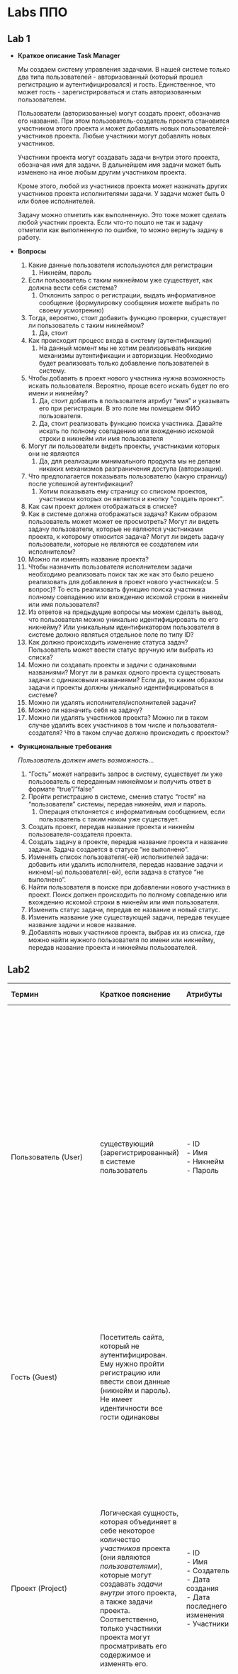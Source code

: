 # Labs ППО

## Lab 1

- **Краткое описание Task Manager**

  Мы создаем систему управления задачами. В нашей системе только два типа пользователей - авторизованный (который прошел регистрацию и аутентифицировался) и гость. Единственное, что может гость - зарегистрироваться и стать авторизованным пользователем.

  Пользователи (авторизованные) могут создать проект, обозначив его название. При этом пользователь-создатель проекта становится участником этого проекта и может добавлять новых пользователей-участников проекта. Любые участники могут добавлять новых участников.

  Участники проекта могут создавать задачи внутри этого проекта, обозначая имя для задачи. В дальнейшем имя задачи может быть изменено на иное любым другим участником проекта.

  Кроме этого, любой из участников проекта может назначать других участников проекта исполнителями задачи. У задачи может быть 0 или более исполнителей.

  Задачу можно отметить как выполненную. Это тоже может сделать любой участник проекта. Если что-то пошло не так и задачу отметили как выполненную по ошибке, то можно вернуть задачу в работу.

- **Вопросы**
    1. Какие данные пользователя используются для регистрации
        1. Никнейм, пароль
    2. Если пользователь с таким никнеймом уже существует, как должна вести себя система?
        1. Отклонить запрос о регистрации, выдать информативное сообщение (формулировку сообщения можете выбрать по своему усмотрению)
    3. Тогда, вероятно, стоит добавить функцию проверки, существует ли пользователь с таким никнеймом?
        1. Да, стоит
    4. Как происходит процесс входа в систему (аутентификации)
        1. На данный момент мы не хотим реализовывать никакие механизмы аутентификации и авторизации. Необходимо будет реализовать только добавление пользователей в систему.
    5. Чтобы добавить в проект нового участника нужна возможность искать пользователя. Вероятно, проще всего искать будет по его имени и никнейму?
        1. Да, стоит добавить в пользователя атрибут “имя” и указывать его при регистрации. В это поле мы помещаем ФИО пользователя.
        2. Да, стоит реализовать функцию поиска участника. Давайте искать по полному совпадению или вхождению искомой строки в никнейм или имя пользователя
    6. Могут ли пользователи видеть проекты, участниками которых они не являются
        1. Да, для реализации минимального продукта мы не делаем никаких механизмов разграничения доступа (авторизации).
    7. Что предполагается показывать пользователю (какую страницу) после успешной аутентификации?
        1. Хотим показывать ему страницу со списком проектов, участником которых он является и кнопку "создать проект".
    8. Как сам проект должен отображаться в списке?
    9. Как в системе должна отображаться задача? Каким образом пользователь может может ее просмотреть? Могут ли видеть задачу пользователи, которые не являются участниками проекта, к которому относится задача? Могут ли видеть задачу пользователи, которые не являются ее создателем или исполнителем?
    10. Можно ли изменять название проекта?
    11. Чтобы назначить пользователя исполнителем задачи необходимо реализовать поиск так же как это было решено реализовать для добавления в проект нового участника(см. 5 вопрос)? То есть реализовать функцию поиска участника полному совпадению или вхождению искомой строки в никнейм или имя пользователя?
    12. Из ответов на предыдущие вопросы мы можем сделать вывод, что пользователя можно уникально идентифицировать по его никнейму? Или уникальным идентификатором пользователя в системе должно являться отдельное поле по типу ID?
    13. Как должно происходить изменение статуса задач? Пользователь может ввести статус вручную или выбрать из списка?
    14. Можно ли создавать проекты и задачи с одинаковыми названиями? Могут ли в рамках одного проекта существовать задачи с одинаковыми названиями? Если да, то каким образом задачи и проекты должны уникально идентифицироваться в системе?
    15. Можно ли удалять исполнителя/исполнителей задачи?
    16. Можно ли назначить себя на задачу?
    17. Можно ли удалять участников проекта? Можно ли в таком случае удалить всех участников в том числе и пользователя-создателя? Что в таком случае должно происходить с проектом?

- **Функциональные требования**

  *Пользователь должен иметь возможность…*

    1. “Гость” может направить запрос в систему, существует ли уже пользователь с переданным никнеймом и получить ответ в формате “true”/”false”
    2. Пройти регистрацию в системе, сменив статус “гостя” на “пользователя” системы, передав никнейм, имя и пароль.
        1. Операция отклоняется с информативным сообщением, если пользователь с таким ником уже существует.
    3. Создать проект, передав название проекта и никнейм пользователя-создателя проекта.
    4. Создать задачу в проекте, передав название проекта и название задачи. Задача создается в статусе “не выполнено”.
    5. Изменять список пользователя(-ей) исполнителей задачи: добавить или удалить исполнителя, передав название задачи и никнем(-ы) пользователя(-ей), если задача в статусе “не выполнено”.
    6. Найти пользователя в поиске при добавлении нового участника в проект. Поиск должен происходить по полному совпадению или вхождению искомой строки в никнейм или имя пользователя.
    7. Изменить статус задачи, передав ее название и новый статус.
    8. Изменить название уже существующей задачи, передав текущее название задачи и новое название.
    9. Добавлять новых участников проекта, выбрав их из списка, где можно найти нужного пользователя по имени или никнейму, передав название проекта и никнеймы пользователей.

## Lab2

| Термин  | Краткое пояснение | Атрибуты                                                                                                                                                         | Ассоциированные термины                                                                                                                                                                             | Действия над предметом                                                                                                                                                                                                                                                                                                                                                                                           |
| :---- | :---- |:-----------------------------------------------------------------------------------------------------------------------------------------------------------------|:----------------------------------------------------------------------------------------------------------------------------------------------------------------------------------------------------|:-----------------------------------------------------------------------------------------------------------------------------------------------------------------------------------------------------------------------------------------------------------------------------------------------------------------------------------------------------------------------------------------------------------------|
| Пользователь (User) | существующий (зарегистрированный) в системе пользователь | - ID<br/> - Имя<br/> - Никнейм <br/>- Пароль                                                                                                                     | - Гость <br/>- Участник <br/>- Исполнитель <br/><br/>Авторизовавшись или пройдя регистрацию гость становится пользователем. Пользователь может становится исполнителем задачи и участником проекта. | - Добавление в проект (участник проекта → *добавляет в проект* → пользователя (пользователь становится участником)). <br/><br/>- Поиск участника для добавления в проект или задачу (участник проекта → *ищет* → *участника по никнейму или имени*). <br/><br/>- Назначить исполнителем задачи(участник проекта → *назначает исполнителем задачи* → пользователя (пользователь становится исполнителем задачи)). |
| Гость (Guest) | Посетитель сайта, который не аутентифицирован. Ему нужно пройти регистрацию или ввести свои данные (никнейм и пароль). Не имеет идентичности все гости одинаковы |                                                                                                                                                                  | - Пользователь <br/><br/>Авторизовавшись или пройдя регистрацию гость становится пользователем.                                                                                                     | - Регистрация в системе(гость → *регистрируется* (гость становится пользователем)) <br/><br/>- Авторизация в системе(гость → *авторизируется* (гость становится пользователем))                                                                                                                                                                                                                                            |
| Проект (Project) | Логическая сущность, которая объединяет в себе некоторое количество *участников* проекта (они являются *пользователями*), которые могут создавать *задачи внутри* этого проекта, а также задачи проекта. Соответственно, только участники проекта могут просматривать его содержимое и изменять его. | - ID <br/>- Имя <br/>- Создатель <br/>- Дата создания <br/>- Дата последнего изменения <br/>- Участники                                                          | - Участник <br/>- Создатель  <br/> - Задача <br/><br/> В проекте есть участники и задачи, которые относятся к данному проекту                                                                       | - Создание (пользователь → *создает* → проект).  <br/><br/>- Изменение названия (пользователь создатель → *изменяет название* → проекта).  <br/><br/>- Удаление (пользователь создатель → *удаляет* → проект).  <br/><br/>- Просмотр (участник проекта → *просматривает* → проект).  <br/><br/>- Добавление участников (участник проекта → *добавляет участников* → в проект).                                   |
| Задача(Task) | Логическая сущность, содержащая информацию о конкретной задаче в рамках проекта. Содержит информацию для отслеживания выполнения данной задачи.  | - ID <br/>- Имя <br/>- Статус <br/>- Приоритет <br/>- Создатель <br/>- Дата создания <br/>- Дата последнего изменения <br/>- Оценка по времени <br/>-Исполнители | - Исполнитель <br/>- Создатель <br/>- Проект <br/><br/>Задача относится к определенному проекту. Исполнители относятся к определенной задаче.                                                       | \- Создание (участник проекта → *создает* → задачу).  <br/><br/>- Изменение (участник проекта → *изменяет* → задачу).  <br/><br/>- Удаление (участник проекта → *удаляет* → задачу).  <br/><br/>- Просмотр (участник проекта → *просматривает* → задачу).  <br/><br/>- Назначение исполнителя (участник проекта → *назначает исполнителя* → задачи).                                                             |
| Исполнитель(Assignee) | Пользователь, назначенный исполнителем на конкретную задачу.  |                                                                                                                                                                  | \- Задача <br/>- Пользователь <br/><br/>Исполнитель относится к определенной задаче. Исполнитель является пользователем.                                                                            | - Назначение исполнителя (участник проекта → *назначает* → исполнителя).                                                                                                                                                                                                                                                                                                                                         |
| Участник(Participant) | Пользователь добавленный в проект и способный производить внутри него действия с задачами и добавлять новых участников. |                                                                                                                                                                  | - Проект <br/>- Пользователь <br/><br/>Участник является пользователем. Участник относится к определенному проекту.                                                                                 | - Добавление участников (участник проекта → *добавляет* → участников).                                                                                                                                                                                                                                                                                                                                           |
| Создатель(Creator) | Пользователь, создавший проект или задачу в проекте. |                                                                                                                                                                  | - Проект <br/>- Пользователь <br/>- Задача <br/><br/>Создатель является пользователем, создавшим задачу или проект.                                                                                 |                                                                                                                                                                                                                                                                                                                                                                                                                  || \- Прохождение (гость → *проходит*→ регистрацию).                                                                                                                                                                                                                                                                                                                                                                                                                                       |


| Название контекста | Краткое пояснение | Язык контекста                                                                                                                                                                                          |
| :---- | :---- |:--------------------------------------------------------------------------------------------------------------------------------------------------------------------------------------------------------|
| Контекст пользователей(UserContext) | Этот контекст отвечает за управление пользователями системы, их регистрацией.  | - Пользователь   <br/>- Гость   <br/>- Регистрация   <br/>- Авторизация                                                                                                                                 |
| Контекст Проектов (Project Context)  | Контекст, который управляет проектами, их созданием и участниками.  | \- Проект   <br/>- Создатель   <br/>- Участник   <br/>- Изменение названия   <br/>- Добавление участника   <br/>- Удаление проекта   <br/>- Поиск пользоватлей                                          |
| Контекст Задач (Task Context)  | Этот контекст управляет задачами в рамках проектов, включая их создание и изменение.  | \- Задача   <br/>- Создатель   <br/>- Исполнитель   <br/>- Назначение исполнителя    <br/>- Изменение задачи   <br/>- Удаление задачи   <br/>- Поиск пользоватлей                                                                   |
| Контекст Управления Задачами (Task Management Context)  | Контекст, который охватывает действия, связанные с управлением задачами, такими как назначение исполнителей и изменение статусов задач.  | - Исполнитель  <br/>- Задача  <br/>- Назначение исполнителей   <br/>- Изменение имени задачи   <br/>- Изменение статуса задачи   <br/>- Изменение приоритета задачи  <br/>- Изменение оценки по времени |

## Lab 4
**Анализ функциональных требований:**
  1. Гость может направить запрос в систему, существует ли уже пользователь с переданным никнеймом и получить ответ в формате “true”/”false”

     1. **Сущности:** Пользователь (User)

     2. **Требуемые изменения:** Отсутствуют

     3. **Неизменяемые сущности:** Текущий пользователь (User)

     4. **Контекст:** Контекст пользователей (UserContext)

  2. Пройти регистрацию в системе, сменив статус “гостя” на “пользователя” системы, передав никнейм, имя и пароль

     1. **Сущности:** Пользователь (User)

     2. **Требуемые изменения:** Добавление нового пользователя с никнеймом, именем и паролем.

     3. **Контекст:** Контекст пользователей (UserContext)

  3. Операция отклоняется с информативным сообщением, если пользователь с таким ником уже существует

     1. **Сущности:** Пользователь (User)

     2. **Требуемые изменения:** Отсутствуют

     3. **Неизменяемые сущности:** Текущий пользователь (User)

     4. **Контекст:** Контекст пользователей (UserContext)
     
  4. Создать проект, передав название проекта и ID пользователя-создателя проекта

     1. **Сущности:** Проект (Project), Пользователь (User)

     2. **Требуемые изменения:** Создание новой записи проекта с указанием ID создателя, Добавление создателя в список участников проекта
 
     3. **Контекст:** Контекст проектов (Project Context)

     4. **Инварианты:** Проект должен быть привязан к существующему пользователю, пользователь, создающий проект, должен быть добавлен в список участников проекта.
     
     5. **Требуется ли транзакционность:** Да, операция требует транзакционности. Обе сущности (проект и пользователь) должны быть обновлены в рамках одной транзакции, чтобы избежать ситуации, когда проект создается, но пользователь не добавляется в список участников, или наоборот. Это обеспечит согласованное состояние данных. 
     
     6. **Строгая согласованность:** Обе операции — создание проекта и привязка пользователя к проекту — должны происходить в рамках одной транзакции. Если только одна из этих операций произойдет, система может оказаться в неконсистентном состоянии.
 
  5. Создать задачу в проекте, передав ID проекта и название задачи. Задача создается в статусе “не выполнено”

     1. **Сущности:** Задача (Task), Проект(Project)

     2. **Требуемые изменения:** Создание новой записи задачи, связанной с проектом, с присвоением статуса "не выполнено". Обновление списка задач в проекте.

     3. **Контекст:** Контекст проектов (Project Context), Контекст задач (Task Context)

     4. **Инварианты:** Задача должна быть привязана к существующему проекту. Проект должен содержать обновленный список задач с добавленной новой задачей.
    
     5. **Требуется ли транзакционность:** Да, транзакционность требуется. Необходимо, чтобы задача и обновленный список задач проекта сохранялись одновременно. Это предотвратит ситуацию, когда задача создается, но не добавляется в проект, или проект обновляется, но задача не создается.
     
     6. **Строгая согласованность:** Создание задачи и обновление списка задач в проекте должны происходить одновременно.
  6. Изменять список пользователя(-ей) исполнителей задачи: добавить или удалить исполнителя, передав ID задачи и ID пользователя(-ей), если задача в статусе “не выполнено”

     1. **Сущности:** Задача (Task), Пользователь (User).

     2. **Требуемые изменения:** Обновление списка исполнителей в задаче.

     3. **Контекст:** Контекст пользователей (User Context), Контекст задач (Task Context)

     4. **Инварианты:** Пользователи, которых добавляют или удаляют, должны существовать в системе. Задача должна находиться в статусе "не выполнено" для того, чтобы можно было изменять список исполнителей.

     5. **Требуется ли транзакционность:** Да, требуется транзакционность для одновременного обновления задачи и проверки статуса задачи (чтобы она была в статусе "не выполнено") и пользователей, которые добавляются как исполнители. Это важно для предотвращения добавления исполнителей к задачам, которые не находятся в допустимом статусе.

     6. **Строгая согласованность:** Операция по изменению списка исполнителей и проверка статуса задачи должны происходить синхронно. Это необходимо для того, чтобы предотвратить добавление исполнителей к задачам в некорректном статусе.
     
  7. Найти пользователя в поиске, написав имя или никнейм

     1. **Сущности:** Пользователь (User).

     2. **Требуемые изменения:** Отсутствуют

     3. **Неизменяемые сущности:** Текущий пользователь (User)

     4. **Контекст:** Контекст пользователей (User Context)

  8. Изменить статус задачи, передав ее id и новый статус

     1. **Сущности:** Задача (Task), Проект (Project).

     2. **Требуемые изменения:** Обновление статуса задачи на новый.

     3. **Контекст:** Контекст управления задачами (Task Management Context), Контекст проектов (Project Context)

  9. Изменить название уже существующей задачи, передав ID задачи и новое название

     1. **Сущности:** Задача (Task).

     2. **Требуемые изменения:** Обновление атрибута "название" у задачи.

     3. **Контекст:** Контекст управления задачами (Task Context)

  10. Добавлять новых участников проекта, выбрав их из списка, где можно найти нужного пользователя по имени или никнейму, передав ID проекта и ID пользователей

      1. **Сущности:** Проект (Project), Пользователь (User).

      2. **Требуемые изменения:** Обновление списка участников проекта с добавлением новых пользователей.

      3. **Контекст:** Контекст проектов (Project Context), Контекст пользователей (User Context)

      4. **Инварианты:** Все добавляемые пользователи должны существовать в системе. Каждый пользователь может быть добавлен в проект только один раз.

      5. **Требуется ли транзакционность:** Да, транзакционность требуется для того, чтобы гарантировать, что список участников проекта и информация о пользователях обновляются согласованно. Это исключает ситуацию, когда участник добавляется в проект, но пользователь не существует, или данные проекта не обновлены.

      6. **Строгая согласованность:** Обновление списка участников проекта и привязка пользователей должны происходить атомарно

**Список агрегатов:**
  1. Агрегат "Пользователь" (User Aggregate)
     1. **Сущность:** Пользователь (User)
     2. **Контекст:** Контекст пользователей (UserContext)
     3. **Описание:** Управляет созданием, обновлением и поиском пользователей в системе. Все операции, связанные с регистрацией, проверкой никнейма и добавлением исполнителей, будут происходить в рамках этого агрегата.
  2. Агрегат "Проект" (Project Aggregate)
     1. **Сущности:** Проект (Project), Список участников (Users)
     2. **Контекст:** Контекст проектов (Project Context)
     3. **Описание:** Управляет созданием и обновлением проектов, включая список участников. Все операции, связанные с созданием проекта, изменением списка участников, и проверкой привязки пользователя к проекту, будут происходить в рамках этого агрегата. Включает контроль за консистентностью участников проекта.
3. Агрегат "Задача" (Task Aggregate)
     1. **Сущности:** Задача (Task), Пользователи (User IDs)
     2. **Контекст:** Контекст задач (Task Context), Контекст управления задачами (Task Management Context)
     3. **Описание:** Управляет созданием и изменением задач в проекте, включая список исполнителей и статусы задач. бновление названия задачи, изменение статуса и списка исполнителей будут происходить в рамках этого агрегата. Обеспечивает атомарные операции по добавлению исполнителей и проверке их статуса. Привязан к проекту через внешний ключ (ID проекта).
